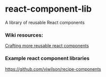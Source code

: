 # react-component-lib
A library of reusable React components

### Wiki resources:
[Crafting more reusable react components](https://github.com/asascience/react-component-lib/wiki/Crafting-more-reusable-react-components)

### Example react component libraries
https://github.com/vjwilson/recipe-components
